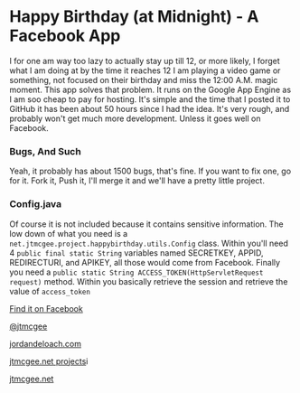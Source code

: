 Happy Birthday (at Midnight) - A Facebook App
=================================================

I for one am way too lazy to actually stay up till 12, or more likely, I forget what I am doing at by the time it reaches 12 I am playing a video game or something, not focused on their birthday and miss the 12:00 A.M. magic moment. This app solves that problem. It runs on the Google App Engine as I am soo cheap to pay for hosting. It's simple and the time that I posted it to GitHub it has been about 50 hours since I had the idea. It's very rough, and probably won't get much more development. Unless it goes well on Facebook.

### Bugs, And Such
Yeah, it probably has about 1500 bugs, that's fine. If you want to fix one, go for it. Fork it, Push it, I'll merge it and we'll have a pretty little project.

### Config.java
Of course it is not included because it contains sensitive information. The low down of what you need is a `net.jtmcgee.project.happybirthday.utils.Config` class.
Within you'll need 4 `public final static String` variables named SECRETKEY, APPID, REDIRECTURI, and APIKEY, all those would come from Facebook.
Finally you need a `public static String ACCESS_TOKEN(HttpServletRequest request)` method. Within you basically retrieve the session and retrieve the value of `access_token`


[Find it on Facebook](http://apps.facebook.com/happymidnightbday)

[@jtmcgee](http://twitter.com/jtmcgee)

[jordandeloach.com](http://jordandeloach.com)

[jtmcgee.net projects](http://project.jtmcgee.net)i

[jtmcgee.net](http://jtmcgee.net)
